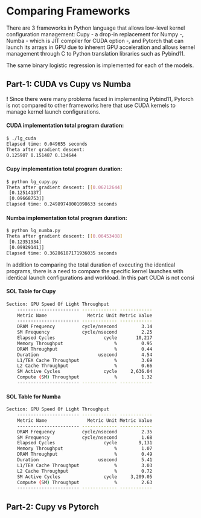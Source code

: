 # Comparing Frameworks

There are 3 frameworks in Python language that allows low-level kernel configuration management: Cupy - a drop-in replacement for Numpy -, Numba - which is JIT compiler for CUDA option -, and Pytorch that can launch its arrays in GPU due to inherent GPU acceleration and allows kernel management through C to Python translation libraries such as Pybind11.

The same binary logistic regression is implemented for each of the models.

## Part-1: CUDA vs Cupy vs Numba
**!** Since there were many problems faced in implementing Pybind11, Pytorch is not compared to other frameworks here that use CUDA kernels to manage kernel launch configurations.

#### CUDA implementation total program duration:
```sh
$ ./lg_cuda
Elapsed time: 0.049655 seconds
Theta after gradient descent:
0.125907 0.151487 0.134644
```
#### Cupy implementation total program duration:
```sh
$ python lg_cupy.py
Theta after gradient descent: [[0.06212644]
 [0.12514137]
 [0.09668753]]
Elapsed time: 0.24989748001098633 seconds
```
#### Numba implementation total program duration:
```sh
$ python lg_numba.py
Theta after gradient descent: [[0.06453408]
 [0.12351934]
 [0.09929141]]
Elapsed time: 0.36286187171936035 seconds
```
In addition to comparing the total duration of executing the identical programs, there is a need to compare the specific kernel launches with identical launch configurations and workload. In this part CUDA is not consi

#### SOL Table for Cupy
```sh
Section: GPU Speed Of Light Throughput
    ----------------------- ------------- ------------
    Metric Name               Metric Unit Metric Value
    ----------------------- ------------- ------------
    DRAM Frequency          cycle/nsecond         3.14
    SM Frequency            cycle/nsecond         2.25
    Elapsed Cycles                  cycle       10,217
    Memory Throughput                   %         0.95
    DRAM Throughput                     %         0.44
    Duration                      usecond         4.54
    L1/TEX Cache Throughput             %         3.69
    L2 Cache Throughput                 %         0.66
    SM Active Cycles                cycle     2,636.04
    Compute (SM) Throughput             %         1.32
    ----------------------- ------------- ------------
```
#### SOL Table for Numba
```sh
Section: GPU Speed Of Light Throughput
    ----------------------- ------------- ------------
    Metric Name               Metric Unit Metric Value
    ----------------------- ------------- ------------
    DRAM Frequency          cycle/nsecond         2.35
    SM Frequency            cycle/nsecond         1.68
    Elapsed Cycles                  cycle        9,131
    Memory Throughput                   %         1.07
    DRAM Throughput                     %         0.49
    Duration                      usecond         5.41
    L1/TEX Cache Throughput             %         3.03
    L2 Cache Throughput                 %         0.72
    SM Active Cycles                cycle     3,209.05
    Compute (SM) Throughput             %         2.63
    ----------------------- ------------- ------------
```
## Part-2: Cupy vs Pytorch
